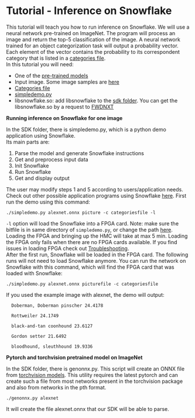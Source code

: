 # Tutorial - Inference on Snowflake  

This tutorial will teach you how to run inference on Snowflake. We will use a neural network pre-trained on ImageNet.
The program will process an image and return the top-5 classification of the image. A neural network trained for an object 
categorization task will output a probability vector. Each element of the vector contains the probability to its correspondent 
category that is listed in a [categories file](https://github.com/FWDNXT/Snowflake-SDK/blob/master/test-files/categories.txt).  
In this tutorial you will need:
* One of the [pre-trained models](http://fwdnxt.com/models/)
* Input image. Some image samples are [here](https://github.com/FWDNXT/Snowflake-SDK/tree/master/test-files)
* [Categories file](https://github.com/FWDNXT/Snowflake-SDK/blob/master/test-files/categories.txt)
* [simpledemo.py](https://github.com/FWDNXT/Snowflake-SDK/blob/master/sdk/examples/python/simpledemo.py)
* libsnowflake.so: add libsnowflake to the [sdk folder](https://github.com/FWDNXT/Snowflake-SDK/tree/master/sdk). You can get the libsnowflake.so by a request to [FWDNXT](http://fwdnxt.com/)

**Running inference on Snowflake for one image**

In the SDK folder, there is simpledemo.py, which is a python demo application using Snowflake.  
Its main parts are:

1) Parse the model and generate Snowflake instructions
2) Get and preprocess input data
3) Init Snowflake
4) Run Snowflake
5) Get and display output

The user may modify steps 1 and 5 according to users/application needs.
Check out other possible application programs using Snowflake [here](http://fwdnxt.com/).
First run the demo using this command:

`./simpledemo.py alexnet.onnx picture -c categoriesfile -l`

`-l` option will load the Snowflake into a FPGA card. Note: make sure the bitfile is in same directory of `simpledemo.py`, or change the path [here](https://github.com/FWDNXT/Snowflake-SDK/blob/master/sdk/examples/python/simpledemo.py#L51).   
Loading the FPGA and bringing up the HMC will take at max 5 min.
Loading the FPGA only fails when there are no FPGA cards available. If you find issues in loading FPGA check out [Troubleshooting](https://github.com/FWDNXT/Snowflake-SDK/blob/master/Troubleshooting.md).  
After the first run, Snowflake will be loaded in the FPGA card. The following runs will not need to load Snowflake anymore.
You can run the network on Snowflake with this command, which will find the FPGA card that was loaded with Snowflake:

`./simpledemo.py alexnet.onnx picturefile -c categoriesfile`

If you used the example image with alexnet, the demo will output:

```
  Doberman, Doberman pinscher 24.4178

  Rottweiler 24.1749

  black-and-tan coonhound 23.6127

  Gordon setter 21.6492

  bloodhound, sleuthhound 19.9336
```

**Pytorch and torchvision pretrained model on ImageNet**

In the SDK folder, there is genonnx.py. This script will create an ONNX file from [torchvision models](https://github.com/pytorch/vision/tree/master/torchvision).
This utility requires the latest pytorch and can create such a file from most networks present in the
torchvision package and also from networks in the pth format.

`./genonnx.py alexnet`

It will create the file alexnet.onnx that our SDK will be able to parse.


